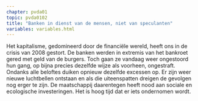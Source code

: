 ```yaml
---
chapter: pvda01
topic: pvda0102
title: "Banken in dienst van de mensen, niet van speculanten"
variables: variables.html
---
```

Het kapitalisme, gedomineerd door de financiële wereld, heeft ons in de crisis van 2008 gestort. De banken werden in extremis van het bankroet gered met geld van de burgers. Toch gaan ze vandaag weer ongestoord hun gang, op bijna precies dezelfde wijze als voorheen, ongestraft. Ondanks alle beloftes duiken opnieuw dezelfde excessen op. Er zijn weer nieuwe luchtbellen ontstaan en als die uiteenspatten dreigen de gevolgen nog erger te zijn. De maatschappij daarentegen heeft nood aan sociale en ecologische investeringen. Het is hoog tijd dat er iets ondernomen wordt.
